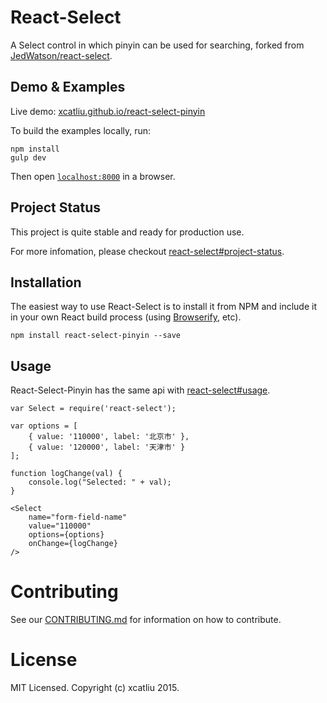 React-Select
============

A Select control in which pinyin can be used for searching, forked from [JedWatson/react-select](https://github.com/JedWatson/react-select).


## Demo & Examples

Live demo: [xcatliu.github.io/react-select-pinyin](http://xcatliu.github.io/react-select-pinyin/)

To build the examples locally, run:

```
npm install
gulp dev
```

Then open [`localhost:8000`](http://localhost:8000) in a browser.


## Project Status

This project is quite stable and ready for production use.

For more infomation, please checkout [react-select#project-status](https://github.com/JedWatson/react-select#project-status).


## Installation

The easiest way to use React-Select is to install it from NPM and include it in your own React build process (using [Browserify](http://browserify.org), etc).

```
npm install react-select-pinyin --save
```


## Usage

React-Select-Pinyin has the same api with [react-select#usage](https://github.com/JedWatson/react-select#usage).

```
var Select = require('react-select');

var options = [
	{ value: '110000', label: '北京市' },
	{ value: '120000', label: '天津市' }
];

function logChange(val) {
	console.log("Selected: " + val);
}

<Select
	name="form-field-name"
	value="110000"
	options={options}
	onChange={logChange}
/>
```


# Contributing

See our [CONTRIBUTING.md](https://github.com/xcatliu/react-select-pinyin/blob/master/CONTRIBUTING.md) for information on how to contribute.


# License

MIT Licensed. Copyright (c) xcatliu 2015.
